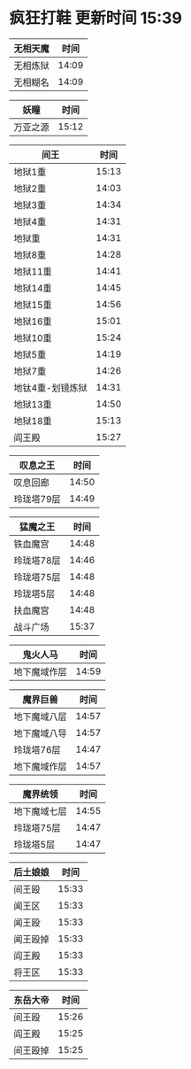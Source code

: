 # 疯狂打鞋 更新时间 15:39

| 无相天魔   | 时间    |
|--------|-------|
| 无相炼狱 | 14:09 |
| 无相糊名 | 14:09 |

| 妖瞳   | 时间    |
|--------|-------|
| 万亚之源 | 15:12 |

| 间王   | 时间    |
|--------|-------|
| 地狱1重 | 15:13 |
| 地狱2重 | 14:03 |
| 地狱3重 | 14:34 |
| 地狱4重 | 14:31 |
| 地狱重 | 14:31 |
| 地狱8重 | 14:28 |
| 地狱11重 | 14:41 |
| 地狱14重 | 14:45 |
| 地狱15重 | 14:56 |
| 地狱16重 | 15:01 |
| 地狱10重 | 15:24 |
| 地狱5重 | 14:19 |
| 地狱7重 | 14:26 |
| 地钛4重-划镜炼狱 | 14:31 |
| 地狱13重 | 14:50 |
| 地狱18重 | 15:13 |
| 阎王殿 | 15:27 |

| 叹息之王   | 时间    |
|--------|-------|
| 叹息回廊 | 14:50 |
| 玲珑塔79层 | 14:49 |

| 猛魔之王   | 时间    |
|--------|-------|
| 铁血魔宫 | 14:48 |
| 玲珑塔78层 | 14:46 |
| 玲珑塔75层 | 14:48 |
| 玲珑塔5层 | 14:48 |
| 扶血魔宫 | 14:48 |
| 战斗广场 | 15:37 |

| 鬼火人马   | 时间    |
|--------|-------|
| 地下魔域作层 | 14:59 |

| 魔界巨兽   | 时间    |
|--------|-------|
| 地下魔域八层 | 14:57 |
| 地下魔域八导 | 14:57 |
| 玲珑塔76层 | 14:47 |
| 地下魔域作层 | 14:57 |

| 魔界统领   | 时间    |
|--------|-------|
| 地下魔域七层 | 14:55 |
| 玲珑塔75层 | 14:47 |
| 玲珑塔5层 | 14:47 |

| 后土娘娘   | 时间    |
|--------|-------|
| 间王殴 | 15:33 |
| 闻王区 | 15:33 |
| 闻王殴 | 15:33 |
| 闻王殴掉 | 15:33 |
| 阎王殿 | 15:33 |
| 将王区 | 15:33 |

| 东岳大帝   | 时间    |
|--------|-------|
| 间王殴 | 15:26 |
| 阎王殿 | 15:25 |
| 间王殴掉 | 15:25 |